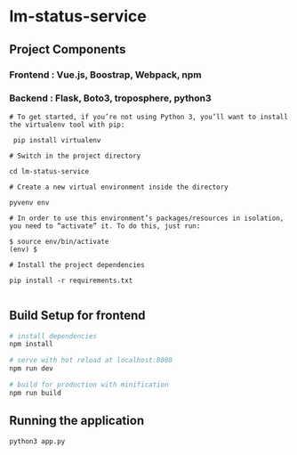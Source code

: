 # lm-status-service

## Project Components

### Frontend : Vue.js, Boostrap, Webpack, npm
### Backend : Flask, Boto3, troposphere, python3

``` 
# To get started, if you’re not using Python 3, you’ll want to install the virtualenv tool with pip:

 pip install virtualenv
 
# Switch in the project directory

cd lm-status-service

# Create a new virtual environment inside the directory

pyvenv env

# In order to use this environment’s packages/resources in isolation, you need to “activate” it. To do this, just run:

$ source env/bin/activate
(env) $

# Install the project dependencies

pip install -r requirements.txt


```


## Build Setup for frontend

``` bash
# install dependencies
npm install

# serve with hot reload at localhost:8080
npm run dev

# build for production with minification
npm run build
```

## Running the application

```
python3 app.py

```


